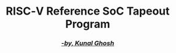 <h1 align="center"><b>RISC‑V Reference SoC Tapeout Program</b></h1>
<h3 align="center"><b><i><a href="https://in.linkedin.com/in/kunal-ghosh-vlsisystemdesign-com-28084836" target="_blank">-by, Kunal Ghosh</a></i></b></h3>

